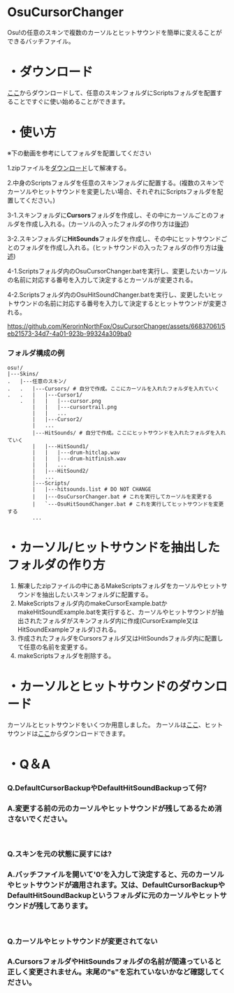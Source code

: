 # OsuCursorChanger
Osu!の任意のスキンで複数のカーソルとヒットサウンドを簡単に変えることができるバッチファイル。

# ・ダウンロード
[ここ](https://github.com/KerorinNorthFox/OsuCursorChanger/releases/latest/download/OsuCursorChanger-v1.0.2-release.zip)からダウンロードして、任意のスキンフォルダにScriptsフォルダを配置することですぐに使い始めることができます。

# ・使い方
※下の動画を参考にしてフォルダを配置してください

1.zipファイルを[ダウンロード](#ダウンロード)して解凍する。

2.中身のScriptsフォルダを任意のスキンフォルダに配置する。(複数のスキンでカーソルやヒットサウンドを変更したい場合、それぞれにScriptsフォルダを配置してください。)

3-1.スキンフォルダに<strong>Cursors</strong>フォルダを作成し、その中にカーソルごとのフォルダを作成し入れる。(カーソルの入ったフォルダの作り方は[後述](#カーソルヒットサウンドを抽出したフォルダの作り方))

3-2.スキンフォルダに<strong>HitSounds</strong>フォルダを作成し、その中にヒットサウンドごとのフォルダを作成し入れる。(ヒットサウンドの入ったフォルダの作り方は[後述](#カーソルヒットサウンドを抽出したフォルダの作り方))

4-1.Scriptsフォルダ内のOsuCursorChanger.batを実行し、変更したいカーソルの名前に対応する番号を入力して決定するとカーソルが変更される。

4-2.Scriptsフォルダ内のOsuHitSoundChanger.batを実行し、変更したいヒットサウンドの名前に対応する番号を入力して決定するとヒットサウンドが変更される。

https://github.com/KerorinNorthFox/OsuCursorChanger/assets/66837061/5eb21573-34d7-4a01-923b-99324a309ba0

### フォルダ構成の例
```
osu!/
|---Skins/
.   |---任意のスキン/
.   .   |---Cursors/ # 自分で作成。ここにカーソルを入れたフォルダを入れていく
.   .   |   |---Cursor1/
    .   |   |   |---cursor.png
        |   |   |---cursortrail.png
        |   |   ...
        |   |---Cursor2/
        |   ...
        |---HitSounds/ # 自分で作成。ここにヒットサウンドを入れたフォルダを入れていく
        |   |---HitSound1/
        |   |   |---drum-hitclap.wav
        |   |   |---drum-hitfinish.wav
        |   |   ...
        |   |---HitSound2/
        |   ...
        |---Scripts/
        |   |---hitsounds.list # DO NOT CHANGE
        |   |---OsuCursorChanger.bat # これを実行してカーソルを変更する
        |   `---OsuHitSoundChanger.bat # これを実行してヒットサウンドを変更する
        ...
```




# ・カーソル/ヒットサウンドを抽出したフォルダの作り方
1. 解凍したzipファイルの中にあるMakeScriptsフォルダをカーソルやヒットサウンドを抽出したいスキンフォルダに配置する。
2. MakeScriptsフォルダ内のmakeCursorExample.batかmakeHitSoundExample.batを実行すると、カーソルやヒットサウンドが抽出されたフォルダがスキンフォルダ内に作成(CursorExample又はHitSoundExampleフォルダ)される。
3. 作成されたフォルダをCursorsフォルダ又はHitSoundsフォルダ内に配置して任意の名前を変更する。
4. makeScriptsフォルダを削除する。

# ・カーソルとヒットサウンドのダウンロード
カーソルとヒットサウンドをいくつか用意しました。
カーソルは[ここ](https://github.com/KerorinNorthFox/OsuCursorChanger/releases/latest/download/Cursors.zip)、ヒットサウンドは[ここ](https://github.com/KerorinNorthFox/OsuCursorChanger/releases/latest/download/HitSounds.zip)からダウンロードできます。

# ・Q＆A
### Q.DefaultCursorBackupやDefaultHitSoundBackupって何?
### A.変更する前の元のカーソルやヒットサウンドが残してあるため消さないでください。
<br>

### Q.スキンを元の状態に戻すには?
### A.バッチファイルを開いて'0'を入力して決定すると、元のカーソルやヒットサウンドが適用されます。又は、DefaultCursorBackupやDefaultHitSoundBackupというフォルダに元のカーソルやヒットサウンドが残してあります。
<br>

### Q.カーソルやヒットサウンドが変更されてない
### A.CursorsフォルダやHitSoundsフォルダの名前が間違っていると正しく変更されません。末尾の"s"を忘れていないかなど確認してください。
